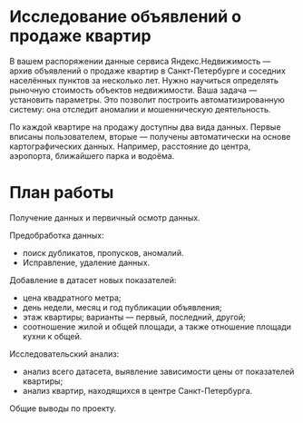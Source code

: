 # Исследование объявлений о продаже квартир
В вашем распоряжении данные сервиса Яндекс.Недвижимость — архив объявлений о продаже квартир в Санкт-Петербурге и соседних населённых пунктов за несколько лет. Нужно научиться определять рыночную стоимость объектов недвижимости. Ваша задача — установить параметры. Это позволит построить автоматизированную систему: она отследит аномалии и мошенническую деятельность.

По каждой квартире на продажу доступны два вида данных. Первые вписаны пользователем, вторые — получены автоматически на основе картографических данных. Например, расстояние до центра, аэропорта, ближайшего парка и водоёма.

# План работы

Получение данных и первичный осмотр данных.

Предобработка данных:
- поиск дубликатов, пропусков, аномалий.
- Исправление, удаление данных.

Добавление в датасет новых показателей:
- цена квадратного метра;
- день недели, месяц и год публикации объявления;
- этаж квартиры; варианты — первый, последний, другой;
- соотношение жилой и общей площади, а также отношение площади кухни к общей.

Исследовательский анализ:
- анализ всего датасета, выявление зависимости цены от показателей квартиры;
- анализ квартир, находящихся в центре Санкт-Петербурга.

Общие выводы по проекту.
